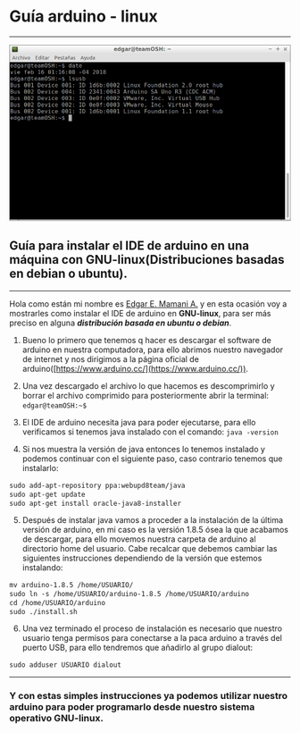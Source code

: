# **Guía arduino - linux**
***
![Captura de pantalla de Edgar](/portada.png)

## Guía para instalar el IDE de arduino en una máquina con GNU-linux(Distribuciones basadas en debian o ubuntu).
***
Hola como están mi nombre es [Edgar E. Mamani A.](https://www.facebook.com/dEmONeDGEnT) y en esta ocasión voy a mostrarles como instalar el IDE de arduino en **GNU-linux**, para ser más preciso en alguna ***distribución basada en ubuntu o debian***.

1. Bueno lo primero que tenemos q hacer es descargar el software de arduino en nuestra computadora, para ello abrimos nuestro navegador de internet y nos dirigimos a la página oficial de arduino([https://www.arduino.cc/](https://www.arduino.cc/)).

2. Una vez descargado el archivo lo que hacemos es descomprimirlo y borrar el archivo comprimido para posteriormente abrir la terminal:
```edgar@teamOSH:~$```

3. El IDE de arduino necesita java para poder ejecutarse, para ello verificamos si tenemos java instalado con el comando:
```java -version```

4. Si nos muestra la versión de java entonces lo tenemos instalado y podemos continuar con el siguiente paso, caso contrario tenemos que instalarlo:
```
sudo add-apt-repository ppa:webupd8team/java
sudo apt-get update
sudo apt-get install oracle-java8-installer
```

5. Después de instalar java vamos a proceder a la instalación de la última versión de arduino, en mi caso es la versión 1.8.5 ósea la que acabamos de descargar, para ello movemos nuestra carpeta de arduino al directorio home del usuario. Cabe recalcar que debemos cambiar las siguientes instrucciones dependiendo de la versión que estemos instalando:
```
mv arduino-1.8.5 /home/USUARIO/
sudo ln -s /home/USUARIO/arduino-1.8.5 /home/USUARIO/arduino
cd /home/USUARIO/arduino
sudo ./install.sh
```

6. Una vez terminado el proceso de instalación es necesario que nuestro usuario tenga permisos para conectarse a la paca arduino a través del puerto USB, para ello tendremos que añadirlo al grupo dialout:
```
sudo adduser USUARIO dialout
```
***
### Y con estas simples instrucciones ya podemos utilizar nuestro arduino para poder programarlo desde nuestro sistema operativo GNU-linux.
